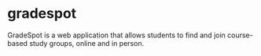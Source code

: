 # gradespot
GradeSpot is a web application that allows students to find and join course-based study groups, online and in person.
